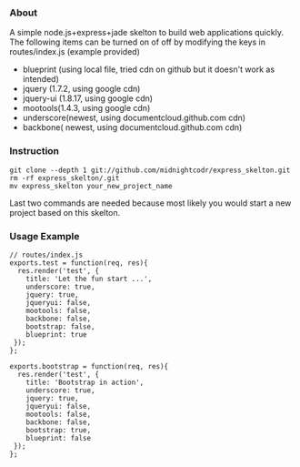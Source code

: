 ### About
A simple node.js+express+jade skelton to build web applications quickly. The following items can be turned on of off by modifying the keys in routes/index.js (example provided)

* blueprint (using local file, tried cdn on github but it doesn't work as intended)
* jquery (1.7.2, using google cdn)
* jquery-ui (1.8.17, using google cdn)
* mootools(1.4.3, using google cdn)
* underscore(newest, using documentcloud.github.com cdn)
* backbone( newest, using documentcloud.github.com cdn)



### Instruction
	git clone --depth 1 git://github.com/midnightcodr/express_skelton.git
	rm -rf express_skelton/.git
	mv express_skelton your_new_project_name	
Last two commands are needed because most likely you would start a new project based on this skelton.

### Usage Example
	// routes/index.js
	exports.test = function(req, res){
	  res.render('test', { 
		title: 'Let the fun start ...',
		underscore: true,
		jquery: true,
		jqueryui: false,
		mootools: false,
		backbone: false,
		bootstrap: false,
		blueprint: true
	 });
	};

	exports.bootstrap = function(req, res){
	  res.render('test', { 
		title: 'Bootstrap in action',
		underscore: true,
		jquery: true,
		jqueryui: false,
		mootools: false,
		backbone: false,
		bootstrap: true,
		blueprint: false
	 });
	};
